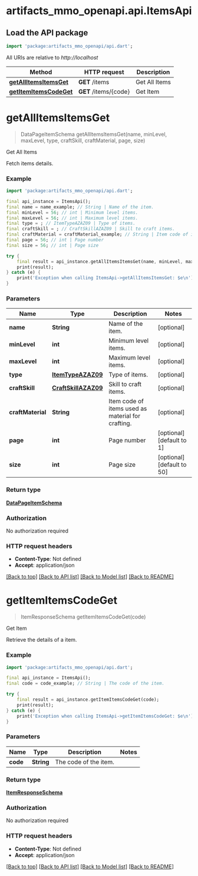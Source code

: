 # artifacts_mmo_openapi.api.ItemsApi

## Load the API package
```dart
import 'package:artifacts_mmo_openapi/api.dart';
```

All URIs are relative to *http://localhost*

Method | HTTP request | Description
------------- | ------------- | -------------
[**getAllItemsItemsGet**](ItemsApi.md#getallitemsitemsget) | **GET** /items | Get All Items
[**getItemItemsCodeGet**](ItemsApi.md#getitemitemscodeget) | **GET** /items/{code} | Get Item


# **getAllItemsItemsGet**
> DataPageItemSchema getAllItemsItemsGet(name, minLevel, maxLevel, type, craftSkill, craftMaterial, page, size)

Get All Items

Fetch items details.

### Example
```dart
import 'package:artifacts_mmo_openapi/api.dart';

final api_instance = ItemsApi();
final name = name_example; // String | Name of the item.
final minLevel = 56; // int | Minimum level items.
final maxLevel = 56; // int | Maximum level items.
final type = ; // ItemTypeAZAZ09 | Type of items.
final craftSkill = ; // CraftSkillAZAZ09 | Skill to craft items.
final craftMaterial = craftMaterial_example; // String | Item code of items used as material for crafting.
final page = 56; // int | Page number
final size = 56; // int | Page size

try {
    final result = api_instance.getAllItemsItemsGet(name, minLevel, maxLevel, type, craftSkill, craftMaterial, page, size);
    print(result);
} catch (e) {
    print('Exception when calling ItemsApi->getAllItemsItemsGet: $e\n');
}
```

### Parameters

Name | Type | Description  | Notes
------------- | ------------- | ------------- | -------------
 **name** | **String**| Name of the item. | [optional] 
 **minLevel** | **int**| Minimum level items. | [optional] 
 **maxLevel** | **int**| Maximum level items. | [optional] 
 **type** | [**ItemTypeAZAZ09**](.md)| Type of items. | [optional] 
 **craftSkill** | [**CraftSkillAZAZ09**](.md)| Skill to craft items. | [optional] 
 **craftMaterial** | **String**| Item code of items used as material for crafting. | [optional] 
 **page** | **int**| Page number | [optional] [default to 1]
 **size** | **int**| Page size | [optional] [default to 50]

### Return type

[**DataPageItemSchema**](DataPageItemSchema.md)

### Authorization

No authorization required

### HTTP request headers

 - **Content-Type**: Not defined
 - **Accept**: application/json

[[Back to top]](#) [[Back to API list]](../README.md#documentation-for-api-endpoints) [[Back to Model list]](../README.md#documentation-for-models) [[Back to README]](../README.md)

# **getItemItemsCodeGet**
> ItemResponseSchema getItemItemsCodeGet(code)

Get Item

Retrieve the details of a item.

### Example
```dart
import 'package:artifacts_mmo_openapi/api.dart';

final api_instance = ItemsApi();
final code = code_example; // String | The code of the item.

try {
    final result = api_instance.getItemItemsCodeGet(code);
    print(result);
} catch (e) {
    print('Exception when calling ItemsApi->getItemItemsCodeGet: $e\n');
}
```

### Parameters

Name | Type | Description  | Notes
------------- | ------------- | ------------- | -------------
 **code** | **String**| The code of the item. | 

### Return type

[**ItemResponseSchema**](ItemResponseSchema.md)

### Authorization

No authorization required

### HTTP request headers

 - **Content-Type**: Not defined
 - **Accept**: application/json

[[Back to top]](#) [[Back to API list]](../README.md#documentation-for-api-endpoints) [[Back to Model list]](../README.md#documentation-for-models) [[Back to README]](../README.md)

